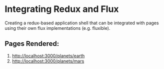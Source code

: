 # Integrating Redux and Flux

Creating a redux-based application shell that can be integrated with pages using their own flux implementations (e.g. fluxible).

## Pages Rendered:

1. [http://localhost:3000/planets/earth](http://localhost:3000/planets/earth)
1. [http://localhost:3000/planets/mars](http://localhost:3000/planets/mars)
